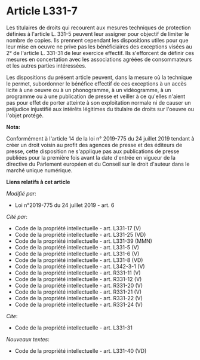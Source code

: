 # Article L331-7

Les titulaires de droits qui recourent aux mesures techniques de protection définies à l'article L. 331-5 peuvent leur
assigner pour objectif de limiter le nombre de copies. Ils prennent cependant les dispositions utiles pour que leur mise en
oeuvre ne prive pas les bénéficiaires des exceptions visées au 2° de l'article L. 331-31 de leur exercice effectif. Ils
s'efforcent de définir ces mesures en concertation avec les associations agréées de consommateurs et les autres parties
intéressées.

Les dispositions du présent article peuvent, dans la mesure où la technique le permet, subordonner le bénéfice effectif de
ces exceptions à un accès licite à une oeuvre ou à un phonogramme, à un vidéogramme, à un programme ou à une publication de
presse et veiller à ce qu'elles n'aient pas pour effet de porter atteinte à son exploitation normale ni de causer un
préjudice injustifié aux intérêts légitimes du titulaire de droits sur l'oeuvre ou l'objet protégé.

**Nota:**

Conformément à l'article 14 de la loi n° 2019-775 du 24 juillet 2019 tendant à créer un droit voisin au profit des agences de
presse et des éditeurs de presse, cette disposition ne s'applique pas aux publications de presse publiées pour la première
fois avant la date d'entrée en vigueur de la directive du Parlement européen et du Conseil sur le droit d'auteur dans le
marché unique numérique.

**Liens relatifs à cet article**

_Modifié par_:

  - Loi n°2019-775 du 24 juillet 2019 - art. 6

_Cité par_:

  - Code de la propriété intellectuelle - art. L331-17 (V)
  - Code de la propriété intellectuelle - art. L331-25 (VD)
  - Code de la propriété intellectuelle - art. L331-39 (MMN)
  - Code de la propriété intellectuelle - art. L331-5 (V)
  - Code de la propriété intellectuelle - art. L331-6 (V)
  - Code de la propriété intellectuelle - art. L331-8 (VD)
  - Code de la propriété intellectuelle - art. L342-3-1 (V)
  - Code de la propriété intellectuelle - art. R331-11 (V)
  - Code de la propriété intellectuelle - art. R331-12 (V)
  - Code de la propriété intellectuelle - art. R331-20 (V)
  - Code de la propriété intellectuelle - art. R331-21 (V)
  - Code de la propriété intellectuelle - art. R331-22 (V)
  - Code de la propriété intellectuelle - art. R331-24 (V)

_Cite_:

  - Code de la propriété intellectuelle - art. L331-31

_Nouveaux textes_:

  - Code de la propriété intellectuelle - art. L331-40 (VD)
